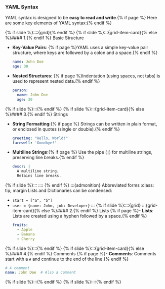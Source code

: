 ### YAML Syntax

YAML syntax is designed to be **easy to read and write**.{% if page %} Here are some key elements of YAML syntax:{% endif %}

{% if slide %}::::{grid}{% endif %}
{% if slide %}:::{grid-item-card}{% else %}#### 1.{% endif %} Basic Structure

- **Key-Value Pairs**: {% if page %}YAML uses a simple key-value pair structure, where keys are followed by a colon and a space.{% endif %}
  ```yaml
  name: John Doe
  age: 30
  ```

- **Nested Structures**: {% if page %}Indentation (using spaces, not tabs) is used to represent nested data.{% endif %}
  ```yaml
  person:
    name: John Doe
    age: 30
  ```
{% if slide %}:::{% endif %}
{% if slide %}:::{grid-item-card}{% else %}#### 3.{% endif %} Strings
- **String Formatting**:{% if page %} Strings can be written in plain format, or enclosed in quotes (single or double).{% endif %}
  ```yaml
  greeting: "Hello, World!"
  farewell: 'Goodbye!'
  ```
- **Multiline Strings**:{% if page %} Use the pipe (`|`) for multiline strings, preserving line breaks.{% endif %}
  ```yaml
  descr: |
    A multiline string.
    Retains line breaks.
  ```
{% if slide %}:::
::::
{% endif %}
:::{admonition} Abbreviated forms
:class: tip, margin
Lists and Dictionaries can be condensed:
- `start = ["a", "b"]`
- `user = {name: John, job: Developer}`
:::
{% if slide %}::::{grid}
:::{grid-item-card}{% else %}#### 2.{% endif %} Lists
{% if page %}- **Lists**: Lists are created using a hyphen followed by a space.{% endif %}
  ```yaml
  fruits:
    - Apple
    - Banana
    - Cherry
  ```
{% if slide %}:::{% endif %}
{% if slide %}:::{grid-item-card}{% else %}#### 4.{% endif %} Comments
{% if page %}- **Comments**: Comments start with a `#` and continue to the end of the line.{% endif %}
  ```yaml
  # A comment
  name: John Doe  # Also a comment
  ```
{% if slide %}:::{% endif %}
{% if slide %}::::{% endif %}

